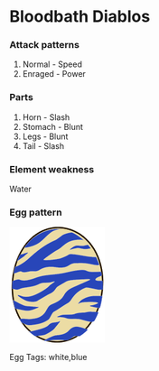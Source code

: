 # Bloodbath Diablos

### Attack patterns
1. Normal - Speed
2. Enraged - Power

### Parts
1. Horn - Slash
2. Stomach - Blunt
3. Legs - Blunt
4. Tail - Slash

### Element weakness
Water 

### Egg pattern
![image info](../assets/bloodbath_diablos.png)

Egg Tags: white,blue